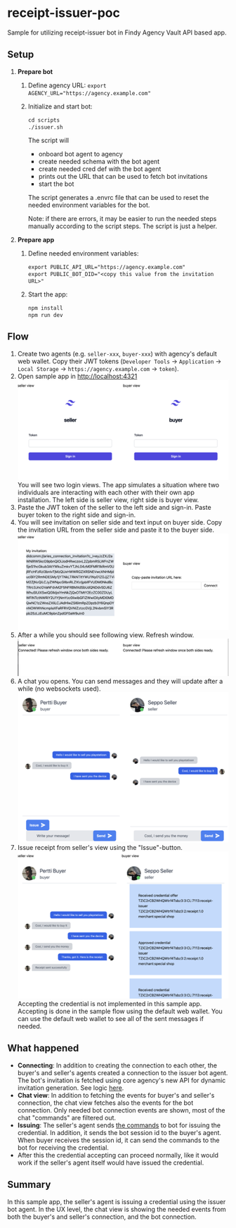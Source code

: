 # receipt-issuer-poc

Sample for utilizing receipt-issuer bot in Findy Agency Vault API based app.

## Setup

1. **Prepare bot**

   1. Define agency URL: `export AGENCY_URL="https://agency.example.com"`
   2. Initialize and start bot:

      ```
      cd scripts
      ./issuer.sh
      ```

      The script will

      - onboard bot agent to agency
      - create needed schema with the bot agent
      - create needed cred def with the bot agent
      - prints out the URL that can be used to fetch bot invitations
      - start the bot

      The script generates a .envrc file that can be used to reset the needed environment variables for the bot.

      Note: if there are errors, it may be easier to run the needed steps manually according to the script steps. The script is just a helper.

2. **Prepare app**

   1. Define needed environment variables:

      ```
      export PUBLIC_API_URL="https://agency.example.com"
      export PUBLIC_BOT_DID="<copy this value from the invitation URL>"
      ```

   2. Start the app:

      ```
      npm install
      npm run dev
      ```

## Flow

1. Create two agents (e.g. `seller-xxx`, `buyer-xxx`) with agency's default web wallet. Copy their JWT tokens (`Developer Tools` -> `Application` -> `Local Storage` -> `https://agency.example.com` -> `token`).
2. Open sample app in <http://localhost:4321>
   ![alt text](docs/signin.png)
   You will see two login views. The app simulates a situation where two individuals are interacting with each other with their own app installation. The left side is seller view, right side is buyer view.
3. Paste the JWT token of the seller to the left side and sign-in. Paste buyer token to the right side and sign-in.
4. You will see invitation on seller side and text input on buyer side. Copy the invitation URL from the seller side and paste it to the buyer side.
   ![alt text](docs/connect.png)
5. After a while you should see following view. Refresh window.
   ![alt text](docs/refresh.png)
6. A chat you opens. You can send messages and they will update after a while (no websockets used).
   ![alt text](docs/chat.png)
7. Issue receipt from seller's view using the "Issue"-button.
    ![alt text](docs/issue.png)
    Accepting the credential is not implemented in this sample app.
    Accepting is done in the sample flow using the default web wallet.
    You can use the default web wallet to see all of the sent messages if needed.

## What happened

- **Connecting**: In addition to creating the connection to each other,
  the buyer's and seller's agents created a connection to the issuer bot agent.
  The bot's invitation is fetched using core agency's new API for dynamic invitation generation.
  See logic [here](https://github.com/lauravuo/receipt-issuer-poc/blob/3dca42ac7a14224626209073dccc57da18a4724f/src/components/Connect.tsx#L165).
- **Chat view**: In addition to fetching the events for buyer's and seller's connection,
  the chat view fetches also the events for the bot connection.
  Only needed bot connection events are shown, most of the chat "commands" are filtered out.
- **Issuing**: The seller's agent sends [the commands](https://github.com/lauravuo/receipt-issuer-poc/blob/3dca42ac7a14224626209073dccc57da18a4724f/src/components/Chat.tsx#L172)
  to bot for issuing the credential. In addition, it sends the bot session id to the buyer's agent.
  When buyer receives the session id, it can send the commands to the bot for receiving the credential.
- After this the credential accepting can proceed normally,
  like it would work if the seller's agent itself would have issued the credential.

## Summary

In this sample app, the seller's agent is issuing a credential using the issuer bot agent.
In the UX level, the chat view is showing the needed events
from both the buyer's and seller's connection, and the bot connection.

